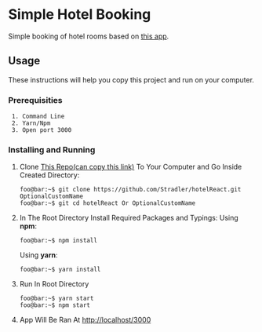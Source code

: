 # Simple Hotel Booking

Simple booking of hotel rooms based on [this app](https://github.com/Stradler/stazhirovkaViron/tree/master/3.hotelrooms).

## Usage

These instructions will help you copy this project and run on your computer.

### Prerequisities

     1. Command Line
     2. Yarn/Npm
     3. Open port 3000

### Installing and Running

1. Clone [This Repo(can copy this link)](https://github.com/Stradler/hotelReact.git) To Your Computer and Go Inside Created Directory:

      ```console
      foo@bar:~$ git clone https://github.com/Stradler/hotelReact.git OptionalCustomName
      foo@bar:~$ git cd hotelReact Or OptionalCustomName
      ```

2. In The Root Directory Install Required Packages and Typings:
   Using **npm**:

      ```console
      foo@bar:~$ npm install
      ```

   Using **yarn**:

      ```console
      foo@bar:~$ yarn install
      ```

3. Run In Root Directory

   ```console
   foo@bar:~$ yarn start
   foo@bar:~$ npm start
   ```

4. App Will Be Ran At <http://localhost/3000>
